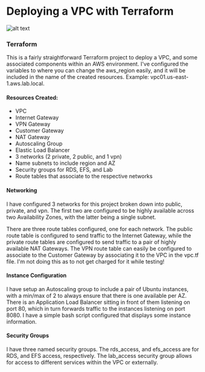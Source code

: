# Deploying a VPC with Terraform

![alt text](https://i.ibb.co/ZgVDyys/vpcterraform.png)

### Terraform
This is a fairly straightforward Terraform project to deploy a VPC, and some associated components within an AWS environment. I've configured the variables to where you can change the aws_region easily, and it will be included in the name of the created resources. Example: vpc01.us-east-1.aws.lab.local. 

#### Resources Created:
- VPC
- Internet Gateway
- VPN Gateway
- Customer Gateway 
- NAT Gateway
- Autoscaling Group
- Elastic Load Balancer
- 3 networks (2 private, 2 public, and 1 vpn)
- Name subnets to include region and AZ
- Security groups for RDS, EFS, and Lab
- Route tables that associate to the respective networks

#### Networking
I have configured 3 networks for this project broken down into public, private, and vpn. The first two are configured to be highly available across two Availability Zones, with the latter being a single subnet. 

There are three route tables configured, one for each network. The public route table is configured to send traffic to the Internet Gateway, while the private route tables are configured to send traffic to a pair of highly available NAT Gateways. The VPN route table can easily be configured to associate to the Customer Gateway by associating it to the VPC in the vpc.tf file. I'm not doing this as to not get charged for it while testing!

#### Instance Configuration
I have setup an Autoscaling group to include a pair of Ubuntu instances, with a min/max of 2 to always ensure that there is one available per AZ. There is an Application Load Balancer sitting in front of them listening on port 80, which in turn forwards traffic to the instances listening on port 8080. I have a simple bash script configured that displays some instance information.

#### Security Groups
I have three named security groups. The rds_access, and efs_access are for RDS, and EFS access, respectively. The lab_access security group allows for access to different services within the VPC or externally. 

